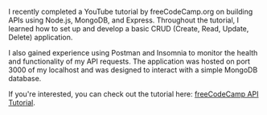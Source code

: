 
I recently completed a YouTube tutorial by freeCodeCamp.org on building APIs using Node.js, MongoDB, and Express. Throughout the tutorial, I learned how to set up and develop a basic CRUD (Create, Read, Update, Delete) application. 

I also gained experience using Postman and Insomnia to monitor the health and functionality of my API requests. The application was hosted on port 3000 of my localhost and was designed to interact with a simple MongoDB database.

If you're interested, you can check out the tutorial here: [freeCodeCamp API Tutorial](https://www.youtube.com/watch?v=_7UQPve99r4).
